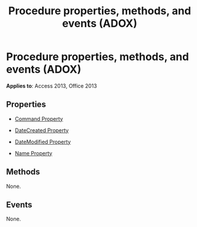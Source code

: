 ﻿---
title: Procedure properties, methods, and events (ADOX)
TOCTitle: Properties, Methods, and Events
ms:assetid: d79598a8-f016-b1bf-71b1-5b9c72105d9e
ms:mtpsurl: https://msdn.microsoft.com/library/JJ250083(v=office.15)
ms:contentKeyID: 48548009
ms.date: 09/18/2015
mtps_version: v=office.15
---

# Procedure properties, methods, and events (ADOX)


**Applies to**: Access 2013, Office 2013


## Properties

- [Command Property](command-property-adox.md)

- [DateCreated Property](datecreated-property-adox.md)

- [DateModified Property](datemodified-property-adox.md)

- [Name Property](name-property-adox.md)

## Methods

None.

## Events

None.

